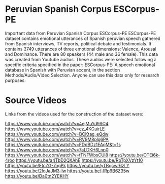 # Peruvian Spanish Corpus ESCorpus-PE
Important data from Peruvian Spanish Corpus ESCorpus-PE
ESCorpus-PE dataset contains emotional utterances of Spanish peruvian speech gathered from Spanish interviews, TV reports, political debate and testimonials. It contains 3749 utterances of three emotional dimensions: Valence, Arousal and Dominance. There are 80 speakers (44 male and 36 female). This data was created from Youtube audios. These audios were selected following a specific criteria specified in the paper: ESCorpus-PE: A speech emotional database in Spanish with Peruvian accent, in the section Methods/Audio/Video Selection. Anyone can use this data only for research purposes.

# Source Videos
Links from the videos used for the construction of the dataset were:

https://www.youtube.com/watch?v=4ejMuYd9SO4
https://www.youtube.com/watch?v=ez_4KGuirLE
https://www.youtube.com/watch?v=BCKtag_eQdw
https://www.youtube.com/watch?v=RV9M8pIg6PA
https://www.youtube.com/watch?v=FDdBDz1EAqM&t=1s
https://www.youtube.com/watch?v=7aLDKH6Lnp0
https://www.youtube.com/watch?v=tTNFWbsCUi8
https://youtu.be/OTEi6k-4roo
https://youtu.be/a4TbD2QXAhE
https://youtu.be/RbTpXVzYt10
https://youtu.be/EtcZG-7ngPk
https://youtu.be/yTBgcwr6zLY
https://youtu.be/2IqJaJM3-lw
https://youtu.be/-lRp9B6Z35w
https://youtu.be/Da0tn2YEKHY
